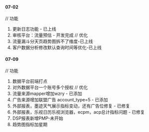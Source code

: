 #### 07-02
// 功能
1. 更新日志功能 - 已上线
2. 审核平台：流量预估 - 开发完成
// 优化
1. 流量漏斗分天页趋势图拆不了维度-已上线
2. 客户数据分析修改默认查询时间等优化-已上线

#### 07-09
// 功能
1. 数据平台前端打点
2. 对外数据平台一个账号多个授权
// 优化
1. 流量来源mapper增加wzry - 已添加
2. 广告来源增加联盟广告 account_type=5 - 已添加
3. 外部报表，墨迹天气展示指标变动，还有广告位修复 - 已修复
4. 外部报表，乐视日历乐视浏览器，ecpm，acp总计指标问题 - 已修复
5. DSP报表新增PMP-未开始
6. 趋势图指标加星期